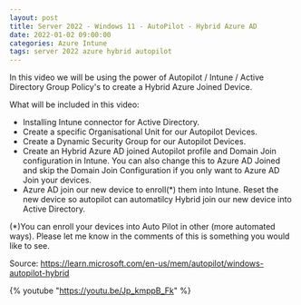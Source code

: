 ```yaml
---
layout: post
title: Server 2022 - Windows 11 - AutoPilot - Hybrid Azure AD
date: 2022-01-02 09:00:00
categories: Azure Intune
tags: server 2022 azure hybrid autopilot
---
```


In this video we will be using the power of Autopilot / Intune / Active Directory Group Policy's to create a Hybrid Azure Joined Device.

What will be included in this video:
- Installing Intune connector for Active Directory.
- Create a specific Organisational Unit for our Autopilot Devices.
- Create a Dynamic Security Group for our Autopilot Devices.
- Create an Hybrid Azure AD joined Autopilot profile and Domain Join configuration in Intune. You can also change this to Azure AD Joined and skip the Domain Join Configuration if you only want to Azure AD Join your devices.
- Azure AD join our new device to enroll(*) them into Intune. 
Reset the new device so autopilot can automatilcy Hybrid join our new device into Active Directory.

(*)You can enroll your devices into Auto Pilot in other (more automated ways). Please let me know in the comments of this is something you would like to see.

Source:
https://learn.microsoft.com/en-us/mem/autopilot/windows-autopilot-hybrid

{% youtube "https://youtu.be/Jp_kmppB_Fk" %}
